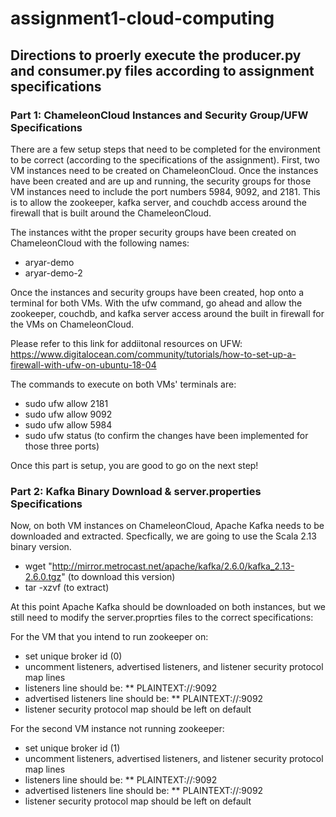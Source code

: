 # assignment1-cloud-computing

## Directions to proerly execute the producer.py and consumer.py files according to assignment specifications

### Part 1: ChameleonCloud Instances and Security Group/UFW Specifications
There are a few setup steps that need to be completed for the environment to be correct (according to the specifications of the assignment). First, two VM instances need to be created on ChameleonCloud. Once the instances have been created and are up and running, the security groups for those VM instances need to include the port numbers 5984, 9092, and 2181. This is to allow the zookeeper, kafka server, and couchdb access around the firewall that is built around the ChameleonCloud. 

The instances witht the proper security groups have been created on ChameleonCloud with the following names:
* aryar-demo
* aryar-demo-2

Once the instances and security groups have been created, hop onto a terminal for both VMs. With the ufw command, go ahead and allow the zookeeper, couchdb, and kafka server access around the built in firewall for the VMs on ChameleonCloud.

Please refer to this link for addiitonal resources on UFW: https://www.digitalocean.com/community/tutorials/how-to-set-up-a-firewall-with-ufw-on-ubuntu-18-04

The commands to execute on both VMs' terminals are:
* sudo ufw allow 2181 
* sudo ufw allow 9092
* sudo ufw allow 5984
* sudo ufw status (to confirm the changes have been implemented for those three ports)

Once this part is setup, you are good to go on the next step!

### Part 2: Kafka Binary Download & server.properties Specifications
Now, on both VM instances on ChameleonCloud, Apache Kafka needs to be downloaded and extracted. Specfically, we are going to use the Scala 2.13 binary version. 

* wget "http://mirror.metrocast.net/apache/kafka/2.6.0/kafka_2.13-2.6.0.tgz" (to download this version)
* tar -xzvf <downloaded kafka folder from above step> (to extract)

At this point Apache Kafka should be downloaded on both instances, but we still need to modify the server.proprties files to the correct specifications:

For the VM that you intend to run zookeeper on:
* set unique broker id (0)
* uncomment listeners, advertised listeners, and listener security protocol map lines
* listeners line should be: 
** PLAINTEXT://:9092
* advertised listeners line should be:
** PLAINTEXT://<floating-point-ip-address-of-current-instance>:9092
* listener security protocol map should be left on default

For the second VM instance not running zookeeper:
* set unique broker id (1)
* uncomment listeners, advertised listeners, and listener security protocol map lines
* listeners line should be: 
** PLAINTEXT://:9092
* advertised listeners line should be:
** PLAINTEXT://<floating-point-ip-address-of-current-instance>:9092
* listener security protocol map should be left on default


